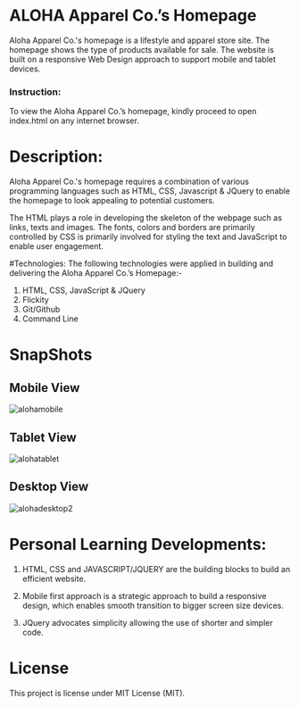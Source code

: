 
# ALOHA Apparel Co.’s Homepage	
Aloha Apparel Co.'s homepage is a lifestyle and apparel store site. The homepage shows the type of products  available for sale.  The website is built on a responsive Web Design approach to support mobile and tablet devices.  

###  Instruction: 
To view the Aloha Apparel Co.’s homepage, kindly proceed to open index.html on any internet browser. 


# Description: 
 Aloha Apparel Co.'s homepage requires a combination of various programming languages such as HTML, CSS, Javascript & JQuery to enable the homepage to look appealing to potential customers.

The HTML plays a role in developing the skeleton of the webpage such as links, texts and images. The fonts, colors and borders are primarily controlled by CSS is primarily involved for styling the text and JavaScript to enable user engagement.


#Technologies: 
The following technologies were applied in building and delivering the Aloha Apparel Co.’s Homepage:- 

1.	HTML, CSS, JavaScript & JQuery 
1.	Flickity
1.	Git/Github
1.	Command Line

# SnapShots 

## Mobile View

![alohamobile](https://user-images.githubusercontent.com/43800526/52541795-e50bd380-2d4d-11e9-93c0-fcdc48330e25.png)


## Tablet View 

![alohatablet](https://user-images.githubusercontent.com/43800526/52541799-e76e2d80-2d4d-11e9-909f-a2e8c8fcbf31.png)

## Desktop View 


![alohadesktop2](https://user-images.githubusercontent.com/43800526/52541942-90695800-2d4f-11e9-8d91-fed75e6b4a88.png)


#  Personal Learning Developments: 
1.	HTML, CSS and JAVASCRIPT/JQUERY are the building blocks to build an efficient website.

1.	Mobile first approach is a strategic approach to build a responsive design, which enables smooth transition     to bigger screen size devices. 

1.	JQuery advocates simplicity allowing the use of shorter and  simpler code. 


# License 
This project is license under MIT License (MIT).
